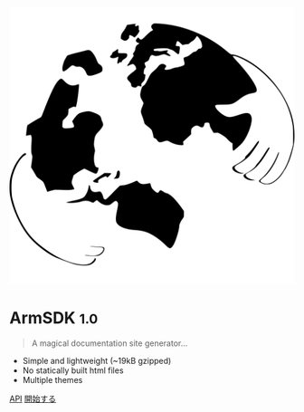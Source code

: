 <!-- _coverpage.md -->

![logo](../_media/logo-w.svg ':no-zoom')

# ArmSDK <small>1.0</small>

> A magical documentation site generator...

* Simple and lightweight (~19kB gzipped)
* No statically built html files
* Multiple themes

[API](https://stellar.github.io/js-stellar-sdk/)
[開始する](jp/#querying-horizon)

